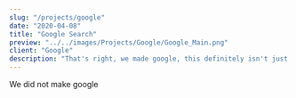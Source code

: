 ```yaml
---
slug: "/projects/google"
date: "2020-04-08"
title: "Google Search"
preview: "../../images/Projects/Google/Google_Main.png"
client: "Google"
description: "That's right, we made google, this definitely isn't just a place holder, we definetely made google, don't ask any question just accepts the facts, google was us"
---
```


We did not make google
